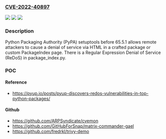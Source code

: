 ### [CVE-2022-40897](https://cve.mitre.org/cgi-bin/cvename.cgi?name=CVE-2022-40897)
![](https://img.shields.io/static/v1?label=Product&message=n%2Fa&color=blue)
![](https://img.shields.io/static/v1?label=Version&message=n%2Fa&color=blue)
![](https://img.shields.io/static/v1?label=Vulnerability&message=n%2Fa&color=brighgreen)

### Description

Python Packaging Authority (PyPA) setuptools before 65.5.1 allows remote attackers to cause a denial of service via HTML in a crafted package or custom PackageIndex page. There is a Regular Expression Denial of Service (ReDoS) in package_index.py.

### POC

#### Reference
- https://pyup.io/posts/pyup-discovers-redos-vulnerabilities-in-top-python-packages/

#### Github
- https://github.com/ARPSyndicate/cvemon
- https://github.com/GitHubForSnap/matrix-commander-gael
- https://github.com/fredrkl/trivy-demo

